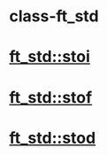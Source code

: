 # class-ft_std

# [ft_std::stoi](https://github.com/NULL-Term1nat0r/class-ft_std/blob/main/ReadMe_Files/ft_std%3A%3Astoi.md)

# [ft_std::stof](https://github.com/NULL-Term1nat0r/class-ft_std/blob/main/ReadMe_Files/ft_std%3A%3Astof.md)

# [ft_std::stod](https://github.com/NULL-Term1nat0r/class-ft_std/blob/main/ReadMe_Files/ft_std%3A%3Astod.md)

